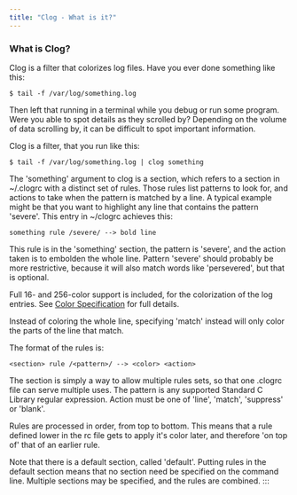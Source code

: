 ```yaml
---
title: "Clog - What is it?"
---
```


### What is Clog?

Clog is a filter that colorizes log files. Have you ever done something like
this:

    $ tail -f /var/log/something.log

Then left that running in a terminal while you debug or run some program. Were
you able to spot details as they scrolled by? Depending on the volume of data
scrolling by, it can be difficult to spot important information.

Clog is a filter, that you run like this:

    $ tail -f /var/log/something.log | clog something

The \'something\' argument to clog is a section, which refers to a section in
\~/.clogrc with a distinct set of rules. Those rules list patterns to look for,
and actions to take when the pattern is matched by a line. A typical example
might be that you want to highlight any line that contains the pattern
\'severe\'. This entry in \~/clogrc achieves this:

    something rule /severe/ --> bold line

This rule is in the \'something\' section, the pattern is \'severe\', and the
action taken is to embolden the whole line. Pattern \'severe\' should probably
be more restrictive, because it will also match words like \'persevered\', but
that is optional.

Full 16- and 256-color support is included, for the colorization of the log
entries. See [Color Specification](/docs/clog/color.html) for full details.

Instead of coloring the whole line, specifying \'match\' instead will only color
the parts of the line that match.

The format of the rules is:

    <section> rule /<pattern>/ --> <color> <action>

The section is simply a way to allow multiple rules sets, so that one .clogrc
file can serve multiple uses. The pattern is any supported Standard C Library
regular expression. Action must be one of \'line\', \'match\', \'suppress\' or
\'blank\'.

Rules are processed in order, from top to bottom. This means that a rule defined
lower in the rc file gets to apply it\'s color later, and therefore \'on top
of\' that of an earlier rule.

Note that there is a default section, called \'default\'. Putting rules in the
default section means that no section need be specified on the command line.
Multiple sections may be specified, and the rules are combined.
:::
